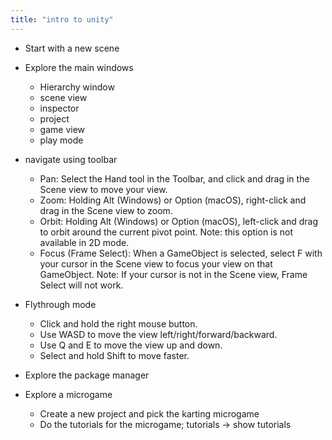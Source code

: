 ```yaml
---
title: "intro to unity"
---
```


* Start with a new scene 
* Explore the main windows 
    * Hierarchy window
    * scene view
    * inspector 
    * project
    * game view
    * play mode    
* navigate using toolbar 
  * Pan: Select the Hand tool in the Toolbar, and click and drag in the Scene view to move your view.
  * Zoom: Holding Alt (Windows) or Option (macOS), right-click and drag in the Scene view to zoom.
  * Orbit: Holding Alt (Windows) or Option (macOS),  left-click and drag to orbit around the current pivot point. Note: this option is not available in 2D mode.
  * Focus (Frame Select): When a GameObject is selected, select F with your cursor in the Scene view to focus your view on that GameObject. Note: If your cursor is not in the Scene view, Frame Select will not work.
* Flythrough mode 
    * Click and hold the right mouse button.
    * Use WASD to move the view left/right/forward/backward.
    * Use Q and E to move the view up and down.
    * Select and hold Shift to move faster.
* Explore the package manager 

* Explore a microgame 
    * Create a new project and pick the karting microgame 
    * Do the tutorials for the microgame; tutorials -> show tutorials  
  

